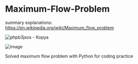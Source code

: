 # Maximum-Flow-Problem

summary explanations: https://en.wikipedia.org/wiki/Maximum_flow_problem

![phpb3jxos - Kopya](https://user-images.githubusercontent.com/68849018/202928433-d641e362-e810-4e6d-a17b-d5c1eb322fc7.jpg)

![image](https://user-images.githubusercontent.com/68849018/202928083-ce74f0d1-ca6d-44ab-a673-716577cbacc7.png)

Solved maximum flow problem with Python for coding practice
